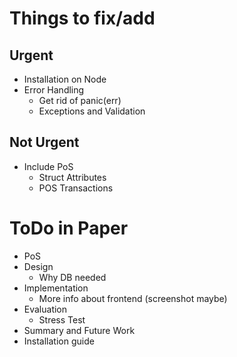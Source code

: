 # Things to fix/add
## Urgent
* Installation on Node
* Error Handling
  * Get rid of panic(err)
  * Exceptions and Validation
## Not Urgent
* Include PoS
  * Struct Attributes
  * POS Transactions
# ToDo in Paper
* PoS
* Design
  * Why DB needed
* Implementation
  * More info about frontend (screenshot maybe)
* Evaluation
  * Stress Test
* Summary and Future Work
* Installation guide
